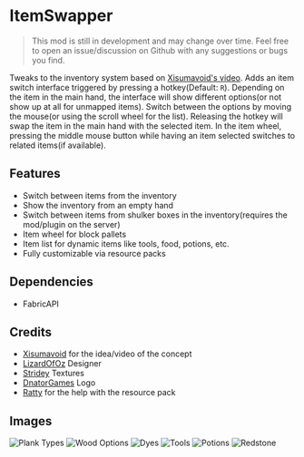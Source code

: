 # ItemSwapper

> This mod is still in development and may change over time. Feel free to open an issue/discussion on Github with any suggestions or bugs you find.

Tweaks to the inventory system based on [Xisumavoid's video](https://www.youtube.com/watch?v=A6DvnFCW5FY).
Adds an item switch interface triggered by pressing a hotkey(Default: `R`). Depending on the item in the main hand, the interface will show different options(or not show up at all for unmapped items). Switch between the options by moving the mouse(or using the scroll wheel for the list). Releasing the hotkey will swap the item in the main hand with the selected item. In the item wheel, pressing the middle mouse button while having an item selected switches to related items(if available).

## Features

- Switch between items from the inventory
- Show the inventory from an empty hand
- Switch between items from shulker boxes in the inventory(requires the mod/plugin on the server)
- Item wheel for block pallets
- Item list for dynamic items like tools, food, potions, etc.
- Fully customizable via resource packs

## Dependencies

- FabricAPI

## Credits

- [Xisumavoid](https://www.youtube.com/xisumavoid) for the idea/video of the concept
- [LizardOfOz](https://www.youtube.com/LizardOfOz) Designer
- [Stridey](https://modrinth.com/user/Stridey) Textures
- [DnatorGames](https://twitter.com/DnatorGames) Logo
- [Ratty](https://github.com/RodentMastermind) for the help with the resource pack

## Images

![Plank Types](https://raw.githubusercontent.com/tr7zw/ItemSwapper/1.19/img/planktypes.png)
![Wood Options](https://raw.githubusercontent.com/tr7zw/ItemSwapper/1.19/img/woodoptions.png)
![Dyes](https://raw.githubusercontent.com/tr7zw/ItemSwapper/1.19/img/dyes.png)
![Tools](https://raw.githubusercontent.com/tr7zw/ItemSwapper/1.19/img/tools.png)
![Potions](https://raw.githubusercontent.com/tr7zw/ItemSwapper/1.19/img/potions.png)
![Redstone](https://raw.githubusercontent.com/tr7zw/ItemSwapper/1.19/img/redstone.png)